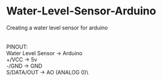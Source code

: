 # Water-Level-Sensor-Arduino
Creating a water level sensor for arduino\
\
\
PINOUT:\
Water Level Sensor -> Arduino\
+/VCC              -> 5v\
-/GND              -> GND\
S/DATA/OUT         -> AO (ANALOG 0)\
